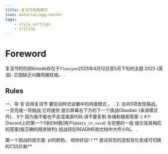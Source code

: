 ```yaml
---
title: 复活节鸡蛋模式
icon: material/egg-easter
tags:
    - style_settings
    - styling
---
```


# Foreword

复活节时的卵6mode存在于`flexcyon`2025年4月12日至5月下旬的主题
2025 (英语). 它因缺乏兴趣而被贬值。
.

## Rules

一、导 言 启用复活节 要启动样式设置中的鸡蛋模式 。
.
2. 总共5项发现挑战。 一旦完成一项挑战,它将提供
提示屏幕右下方的下一个挑战Obsidian
(来源模式外).
.
3个 因为我不能也不会混淆源代码 请不要复制
存储和搜索答案 :)
4个 Discord上的第一个5到DM我(用户)`@data_in_void`) 与完整的一组
提示及其相应的答案(按正确的顺序排列)
挑战将在README和文档中大呼小叫。
.

第一个挑战的提示是: pi的颜色。 祝你好运!
!
** 尝试将您的造型变化变成可切换的CSS片断**

